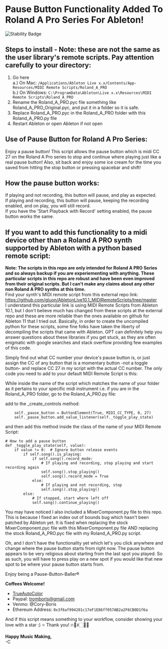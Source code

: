 # Pause Button Functionality Added To Roland A Pro Series For Ableton!
![Stability Badge](https://img.shields.io/badge/-stable-blue)  
## Steps to install - Note: these are not the same as the user library's remote scripts. Pay attention carefully to your directory:
1. Go here  
   a.) On Mac: `/Applications/Ableton Live x.x/Contents/App-Resources/MIDI Remote Scripts/Roland_A_PRO`  
   b.) On Windows: `C:\ProgramData\Ableton\Live x.x\Resources\MIDI Remote Scripts\Roland_A_PRO`
3. Rename the Roland_A_PRO.pyc file something like Roland_A_PRO_Original.pyc, and put it in a folder so it is safe.
4. Replace Roland_A_PRO.pyc in the Roland_A_PRO folder with this Roland_A_PRO.py file
5. Restart Ableton or open Ableton if not open

## Use of Pause Button for Roland A Pro Series:
Enjoy a pause button! This script allows the pause button which is midi CC 27 on the Roland A Pro series to stop and continue where playing just like a real pause button! Also, sit back and enjoy some ice cream for the time you saved from hitting the stop button or pressing spacebar and shift!    

## How the pause button works:  
If playing and not recording, this button will pause, and play as expected.  
If playing and recording, this button will pause, keeping the recording enabled, and on play, you will still record.  
If you have the 'Start Playback with Record' setting enabled, the pause button works the same.

## If you want to add this functionality to a midi device other than a Roland A PRO synth supported by Ableton with a python based remote script:  
**Note: The scripts in this repo are only intended for Roland A PRO Series and so always backup if you are experiementing with anything. These particular scripts in this repo are robust and have been even improved from their original scripts. But I can't make any claims about any other non Roland A PRO synths at this time.**  
Find your synth's MIDI remote script from this external repo link: https://github.com/gluon/AbletonLive10.1_MIDIRemoteScripts/tree/master  
I understand this particular link is using MIDI Remote Scripts from Ableton 10.1, but I don't believe much has changed from these scripts at the external repo and these are more reliable than the ones available on github for Ableton 11 that I tried out. Basically, in order to create the uncompiled python for these scripts, some fine folks have taken the liberty of decompiling the scripts that came with Ableton. GPT can definitely help you answer questions about these libraries if you get stuck, as they are often enigmatic with google searches and stack overflow providing few examples of this code.  

Simply find out what CC number your device's pause button is, or just assign the CC of any button that is a momentary button -not a toggle button- and replace CC 27 in my script with the actual CC number. The only code you need to add to your default MIDI Remote Script is this:  

While inside the name of the script which matches the name of your folder as it pertains to your specific midi instrument i.e. if you are in the Roland_A_PRO folder, go to the Roland_A_PRO.py file:  

add to the _create_controls method:  

        self._pause_button = ButtonElement(True, MIDI_CC_TYPE, 0, 27)
        self._pause_button.add_value_listener(self._toggle_play_state)  
        
and then add this method inside the class of the name of your MIDI Remote Script:  

    # How to add a pause button
    def _toggle_play_state(self, value):
        if value != 0:  # Ignore button release events
            if self.song().is_playing:
                if self.song().record_mode:
                    # If playing and recording, stop playing and start recording again
                    self.song().stop_playing()
                    self.song().record_mode = True
                else:
                    # If playing and not recording, stop
                    self.song().stop_playing()
            else:
                # If stopped, start where left off
                self.song().continue_playing()

You may have noticed I also included a MixerComponent.py file to this repo. This is because I fixed an index out of bounds bug which hasn't been patched by Ableton yet. It is fixed when replacing the stock MixerComponent.pyc file with this MixerComponent.py file AND replacing the stock Roland_A_PRO.pyc file with my Roland_A_PRO.py script.

Oh, and I don't have the functionality yet which let's you click anywhere and change where the pause button starts from right now. The pause button appears to be very religious about starting from the last spot you played. So as such, you will have to press play on a new spot if you would like that new spot to be where your pause button starts from.

Enjoy being a Pause-Button-Baller®

**Coffees Welcome!**
- <a href="https://coryboris.gumroad.com/l/TrueAutoColor">TrueAutoColor</a>
- Paypal: tromboris@gmail.com
- Venmo: @Cory-Boris
- Ethereum Address: `0x3f6af994201c17eF1E86ff057AB2a2F6CB0D1f6a`

And if this script means something to your workflow, consider showing your love with a star :) ⭐️
Thank you! 🔥🥰✌🏻🙏🏻

**Happy Music Making,**  
-C
